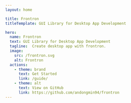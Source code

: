 ```yaml
---
layout: home

title: Frontron
titleTemplate: GUI Library for Desktop App Development

hero:
  name: Frontron
  text: GUI Library for Desktop App Development
  tagline:  Create desktop app with frontron.
  image:
    src: /frontron.svg
    alt: Frontron
  actions:
    - theme: brand
      text: Get Started
      link: /guide/
    - theme: alt
      text: View on GitHub
      link: https://github.com/andongmin94/frontron
---
```


<script setup>
import { onMounted } from 'vue'

onMounted(() => {
  const urlParams = new URLSearchParams(window.location.search)
  if (urlParams.get('uwu') != null) {
    const img = document.querySelector('.VPHero .VPImage.image-src')
    img.src = '/icon.png'
    img.alt = 'frontron'
  }
})
</script>
